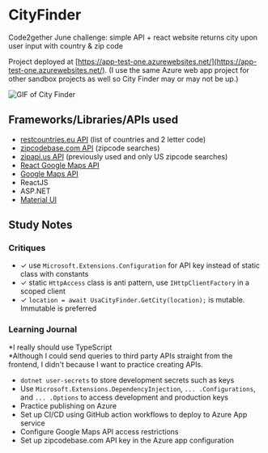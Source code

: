 # CityFinder

Code2gether June challenge: simple API + react website returns city upon user input with country & zip code

Project deployed at [https://app-test-one.azurewebsites.net/](https://app-test-one.azurewebsites.net/). (I use the same Azure web app project for other sandbox projects as well so City Finder may or may not be up.)

<img src="https://media.giphy.com/media/Y3jwbJB8rJUAYaH7qh/giphy.gif" alt="GIF of City Finder" />

## Frameworks/Libraries/APIs used

- [restcountries.eu API](https://restcountries.eu) (list of countries and 2 letter code)
- [zipcodebase.com API](https://zipcodebase.com) (zipcode searches)
- [zipapi.us API](https://zipapi.us) (previously used and only US zipcode searches)
- [React Google Maps API](https://www.npmjs.com/package/@react-google-maps/api)
- [Google Maps API](https://developers.google.com/maps)
- ReactJS
- ASP&#46;NET
- [Material UI](https://material-ui.com/)

## Study Notes

### Critiques

- &#x2713; use `Microsoft.Extensions.Configuration` for API key instead of static class with constants
- &#x2713; static `HttpAccess` class is anti pattern, use `IHttpClientFactory` in a scoped client
- &#x2713; `location = await UsaCityFinder.GetCity(location);` is mutable. Immutable is preferred

### Learning Journal

*I really should use TypeScript  
*Although I could send queries to third party APIs straight from the frontend, I didn't because I want to practice creating APIs.

- `dotnet user-secrets` to store development secrets such as keys
- Use `Microsoft.Extensions.DependencyInjection`, `... .Configurations`, and `... .Options` to access development and production keys
- Practice publishing on Azure
- Set up CI/CD using GitHub action workflows to deploy to Azure App service
- Configure Google Maps API access restrictions
- Set up zipcodebase.com API key in the Azure app configuration
